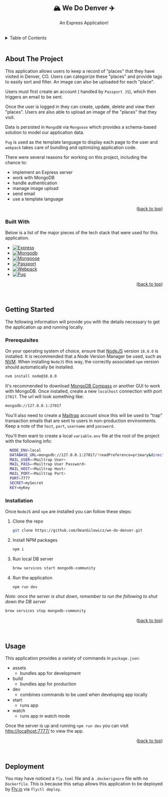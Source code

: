 <a name="readme-top"></a>

<!-- PROJECT LOGO -->
<br />
<div align="center">
  <h2 align="center">🏔 We Do Denver ✈️</h2>
  <p align="center">
    An Express Application!
  </p>
</div>

<br />
<!-- TABLE OF CONTENTS -->
<details>
  <summary>Table of Contents</summary>
  <ol>
    <li>
      <a href="#about-the-project">About The Project</a>
      <ul>
        <li><a href="#built-with">Built With</a></li>
      </ul>
    </li>
    <li>
      <a href="#getting-started">Getting Started</a>
      <ul>
        <li><a href="#prerequisites">Prerequisites</a></li>
        <li><a href="#installation">Installation</a></li>
      </ul>
    </li>
    <li><a href="#usage">Usage</a></li>
    <li><a href="#deployment">Deployment</a></li>
  </ol>
</details>

<br />

## About The Project

This application allows users to keep a record of "places" that they have visited in Denver, CO. Users can categorize these "places" and provide tags to easily sort and filter. An image can also be uploaded for each "place".

Users must first create an account ( handled by `Passport JS`), which then triggers an email to be sent.

Once the user is logged in they can create, update, delete and view their "places". Users are also able to upload an image of the "places" that they visit.

Data is persisted in `MongoDB` via `Mongoose` which provides a schema-based solution to model our application data.

`Pug` is used as the template language to display each page to the user and `webpack` takes care of bundling and optimizing application code.

There were several reasons for working on this project, including the chance to:

- implement an Express server
- work with MongoDB
- handle authentication
- manage image upload
- send email
- use a template language

<p align="right">(<a href="#readme-top">back to top</a>)</p>

### **Built With**

Below is a list of the major pieces of the tech stack that were used for this application.

- [![Express][express]][express-url]
- [![Mongodb][mongodb]][mongodb-url]
- [![Mongoose][mongoose]][mongoose-url]
- [![Passport][passport]][passport-url]
- [![Webpack][webpack]][webpack-url]
- [![Pug][pug]][pug-url]

<p align="right">(<a href="#readme-top">back to top</a>)</p>

<br />

## Getting Started

The following information will provide you with the details necessary to get the application up and running locally.

### **Prerequisites**

On your operating system of choice, ensure that [NodeJS](https://nodejs.org/en/) version `18.8.0` is installed. It is recommended that a Node Version Manager be used, such as [NVM](https://github.com/nvm-sh/nvm). When installing `NodeJS` this way, the correctly associated `npm` version should automatically be installed.

```sh
nvm install node@18.8.0
```

It's recommended to download [MongoDB Compass](https://www.mongodb.com/products/compass) or another GUI to work with MongoDB. Once installed, create a new `localhost` connection with port `27017`. The url will look something like:

```sh
mongodb://127.0.0.1:27017
```

You'll also need to create a [Mailtrap](https://mailtrap.io/) account since this will be used to "trap" transaction emails that are sent to users in non-production environments. Keep a note of the `host`, `port`, `username` and `password`.

You'll then want to create a local `variable.env` file at the root of the project with the following info:

```sh
  NODE_ENV=local
  DATABASE_URL=mongodb://127.0.0.1:27017/?readPreference=primary&directConnection=true&ssl=false
  MAIL_USER=<Mailtrap User>
  MAIL_PASS=<Mailtrap User Password>
  MAIL_HOST=<Mailtrap Host>
  MAIL_PORT=<Mailtrap Port>
  PORT=7777
  SECRET=mySecret
  KEY=myKey
```

### **Installation**

Once `NodeJS` and `npm` are installed you can follow these steps:

1. Clone the repo
   ```sh
   git clone https://github.com/DeanGilewicz/we-do-denver.git
   ```
2. Install NPM packages
   ```sh
   npm i
   ```
3. Run local DB server
   ```sh
   brew services start mongodb-community
   ```
4. Run the application
   ```sh
   npm run dev
   ```

_Note: once the server is shut down, remember to run the following to shut down the DB server_

```sh
brew services stop mongodb-community
```

<p align="right">(<a href="#readme-top">back to top</a>)</p>

<br />

## Usage

This application provides a variety of commands in `package.json`:

- assets
  - bundles app for development
- build
  - bundles app for production
- dev
  - combines commands to be used when developing app locally
- start
  - runs app
- watch
  - runs app in watch mode

Once the server is up and running `npm run dev` you can visit [http://localhost:7777/](http://localhost:7777/) to view the app.

<p align="right">(<a href="#readme-top">back to top</a>)</p>

<br />

## Deployment

You may have noticed a `fly.toml` file and a `.dockerignore` file with no `Dockerfile`. This is because this setup allows this application to be deployed by [Fly.io](https://fly.io/docs/languages-and-frameworks/node/) via `flyctl deploy`.

<!-- MARKDOWN LINKS & IMAGES -->
<!-- https://www.markdownguide.org/basic-syntax/#reference-style-links -->

[express]: https://img.shields.io/badge/Express-20232A?style=for-the-badge&logo=express&logoColor=ffffff
[express-url]: https://expressjs.com/
[passport]: https://img.shields.io/badge/Passport-000000?style=for-the-badge&logo=passport&logoColor=34E27A
[passport-url]: https://www.passportjs.org/
[mongodb]: https://img.shields.io/badge/MongoDB-ffffff?style=for-the-badge&logo=mongodb&logoColor=47A248
[mongodb-url]: https://www.mongodb.com/
[mongoose]: https://img.shields.io/badge/Mongoose-A03437?style=for-the-badge&logo=mongoose&logoColor=ffffff
[mongoose-url]: https://mongoosejs.com/
[pug]: https://img.shields.io/badge/Pug-A86454?style=for-the-badge&logo=pug&logoColor=ffffff
[pug-url]: https://pugjs.org/api/getting-started.html
[webpack]: https://img.shields.io/badge/Webpack-8DD6F9?style=for-the-badge&logo=webpack&logoColor=000000
[webpack-url]: https://webpack.js.org/
